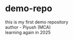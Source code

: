 # demo-repo
this is my first demo repository
<br>
author - Piyush (MCA)
<br>
learning again in 2025


